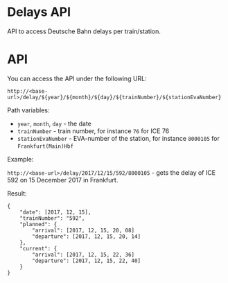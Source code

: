 # Delays API

API to access Deutsche Bahn delays per train/station.

# API

You can access the API under the following URL:

`http://<base-url>/delay/${year}/${month}/${day}/${trainNumber}/${stationEvaNumber}`

Path variables:

* `year`, `month`, `day` - the date
* `trainNumber` - train number, for instance `76` for ICE 76
* `stationEvaNumber` - EVA-number of the station, for instance `8000105` for `Frankfurt(Main)Hbf`

Example:

`http://<base-url>/delay/2017/12/15/592/8000105` - gets the delay of ICE 592 on 15 December 2017 in Frankfurt.

Result:

```
{
	"date": [2017, 12, 15],
	"trainNumber": "592",
	"planned": {
		"arrival": [2017, 12, 15, 20, 08]
		"departure": [2017, 12, 15, 20, 14]
	},
	"current": {
		"arrival": [2017, 12, 15, 22, 36]
		"departure": [2017, 12, 15, 22, 40]
	}
}
```

